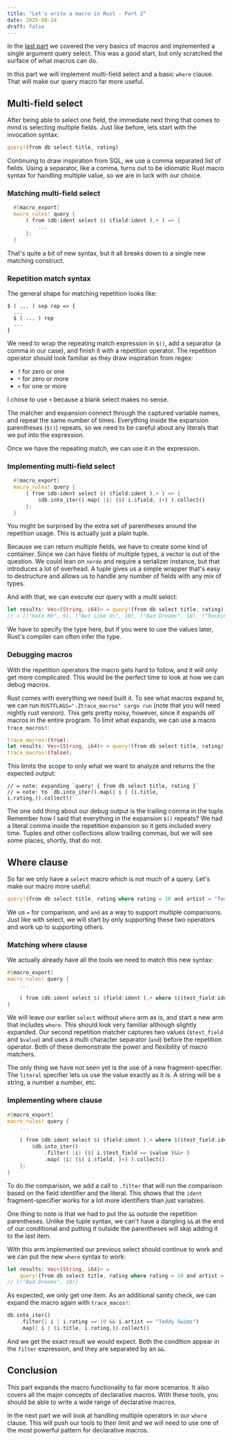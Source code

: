 ```yaml
---
title: "Let's write a macro in Rust - Part 2"
date: 2025-08-24
draft: false
---
```


In the [last part](https://hackeryarn.com/post/rust-macros-1/) we covered the very basics of macros and implemented a single argument query select. This was a good start, but only scratched the surface of what macros can do.

In this part we will implement multi-field select and a basic `where` clause. That will make our query macro far more useful.

## Multi-field select

After being able to select one field, the immediate next thing that comes to mind is selecting multiple fields. Just like before, lets start with the invocation syntax:

```rust
query!(from db select title, rating)
```

Continuing to draw inspiration from SQL, we use a comma separated list of fields. Using a separator, like a comma, turns out to be idiomatic Rust macro syntax for handling multiple value, so we are in luck with our choice.

### Matching multi-field select

```rust
  #[macro_export]
  macro_rules! query {
      ( from $db:ident select $( $field:ident ),+ ) => {
          ...
      };
  }
```

That's quite a bit of new syntax, but it all breaks down to a single new matching construct.

### Repetition match syntax

The general shape for matching repetition looks like:

```text
$ ( ... ) sep rep => {
  ...
  $ ( ... ) rep
  ...
}
```

We need to wrap the repeating match expression in `$()`, add a separator (a comma in our case), and finish it with a repetition operator. The repetition operator should look familiar as they draw inspiration from regex:

- `?` for zero or one
- `*` for zero or more
- `+` for one or more

I chose to use `+` because a blank select makes no sense.

The matcher and expansion connect through the captured variable names, and repeat the same number of times. Everything inside the expansion parentheses (`$()`) repeats, so we need to be careful about any literals that we put into the expression.

Once we have the repeating match, we can use it in the expression.

### Implementing multi-field select

```rust
  #[macro_export]
  macro_rules! query {
      ( from $db:ident select $( $field:ident ),+ ) => {
          $db.into_iter().map( |i| ($( i.$field, )+) ).collect()
      };
  }
```

You might be surprised by the extra set of parentheses around the repetition usage. This is actually just a plain tuple.

Because we can return multiple fields, we have to create some kind of container. Since we can have fields of multiple types, a vector is out of the question. We could lean on `serde` and require a serializer instance, but that introduces a lot of overhead. A tuple gives us a simple wrapper that's easy to destructure and allows us to handle any number of fields with any mix of types.

And with that, we can execute our query with a multi select:

```rust
let results: Vec<(String, i64)> = query!(from db select title, rating);
// > [("Hate Me", 9), ("Not Like Us", 10), ("Bad Dreams", 10), ("Rockin' the Suburbs", 6), ("Lateralus", 8), ("Lose Control", 9), ("Come as you are", 9)]
```

We have to specify the type here, but if you were to use the values later, Rust's compiler can often infer the type.

### Debugging macros

With the repetition operators the macro gets hard to follow, and it will only get more complicated. This would be the perfect time to look at how we can debug macros.

Rust comes with everything we need built it. To see what macros expand to, we can run `RUSTFLAGS="-Ztrace_macros" cargo run` (note that you will need nightly rust version). This gets pretty noisy, however, since it expands _all_ macros in the entire program. To limit what expands, we can use a macro `trace_macros!`:

```rust
trace_macros!(true);
let results: Vec<(String, i64)> = query!(from db select title, rating);
trace_macros!(false);
```

This limits the scope to only what we want to analyze and returns the the expected output:

```text
// = note: expanding `query! { from db select title, rating }`
// = note: to `db.into_iter().map(| i | (i.title, i.rating,)).collect()`
```

The one odd thing about our debug output is the trailing comma in the tuple. Remember how I said that everything in the expansion `$()` repeats? We had a literal comma inside the repetition expansion so it gets included every time. Tuples and other collections allow trailing commas, but we will see some places, shortly, that do not.

## Where clause

So far we only have a `select` macro which is not much of a query. Let's make our macro more useful:

```rust
query!(from db select title, rating where rating = 10 and artist = "Teddy Swims");
```

We us `=` for comparison, and `and` as a way to support multiple comparisons. Just like with select, we will start by only supporting these two operators and work up to supporting others.

### Matching where clause

We actually already have all the tools we need to match this new syntax:

```rust
#[macro_export]
macro_rules! query {
    ...

    ( from $db:ident select $( $field:ident ),+ where $($test_field:ident = $value:literal) and + ) => { };
}
```

We will leave our earlier `select` without `where` arm as is, and start a new arm that includes `where`. This should look very familiar although slightly expanded. Our second repetition matcher captures two values (`$test_field` and `$value`) and uses a multi character separator (` and `) before the repetition operator. Both of these demonstrate the power and flexibility of macro matchers.

The only thing we have not seen yet is the use of a new fragment-specifier. The `literal` specifier lets us use the value exactly as it is. A string will be a string, a number a number, etc.

### Implementing where clause

```rust
#[macro_export]
macro_rules! query {
    ...

    ( from $db:ident select $( $field:ident ),+ where $($test_field:ident = $value:literal) and + ) => {
        $db.into_iter()
            .filter( |i| ($( i.$test_field == $value )&&+ )
            .map( |i| ($( i.$field, )+) ).collect()
    };
}
```

To do the comparison, we add a call to `.filter` that will run the comparison based on the field identifier and the literal. This shows that the `ident` fragment-specifier works for a lot more identifiers than just variables.

One thing to note is that we had to put the `&&` outside the repetition parentheses. Unlike the tuple syntax, we can't have a dangling `&&` at the end of our conditional and putting it outside the parentheses will skip adding it to the last item.

With this arm implemented our previous select should continue to work and we can put the new `where` syntax to work:

```rust
let results: Vec<(String, i64)> =
    query!(from db select title, rating where rating = 10 and artist = "Teddy Swims");
// [("Bad Dreams", 10)]
```

As expected, we only get one item. As an additional sanity check, we can expand the macro again with `trace_macos!`:

```rust
db.into_iter()
    .filter(| i | i.rating == 10 && i.artist == "Teddy Swims")
    .map(| i | (i.title, i.rating,)).collect()
```

And we get the exact result we would expect. Both the condition appear in the `filter` expression, and they are separated by an `&&`.

## Conclusion

This part expands the macro functionality to far more scenarios. It also covers all the major concepts of declarative macros. With these tools, you should be able to write a wide range of declarative macros.

In the next part we will look at handling multiple operators in our `where` clause. This will push our tools to their limit and we will need to use one of the most powerful pattern for declarative macros.
